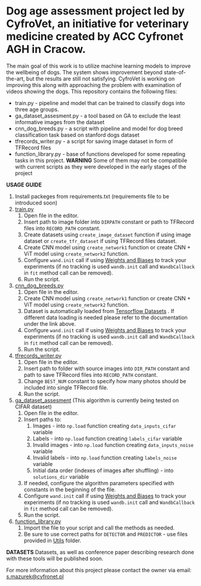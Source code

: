 # Dog age assessment project led by CyfroVet, an initiative for veterinary medicine created by ACC Cyfronet AGH in Cracow.

The main goal of this work is to utilize machine learning models to improve the wellbeing of dogs.
The system shows improvement beyond state-of-the-art, but the results are still not satisfying. CyfroVet is working on improving this along with approaching the problem with examination of videos showing the dogs. This repository contains the following files:
- train.py - pipeline and model that can be trained to classify dogs into three age groups. 
- ga_dataset_assesment.py - a tool based on GA to exclude the least informative images from the dataset
- cnn_dog_breeds.py - a script with pipeline and model for dog breed classification task based on stanford dogs dataset
- tfrecords_writer.py - a script for saving image dataset in form of TFRecord files
- function_library.py - base of functions developed for some repeating tasks in this project. **WARNING** Some of them may not be compatibile with current scripts as they were developed in the early stages of the project

**USAGE GUIDE**

1. Install packeges from requirements.txt (requirements file to be introduced soon)
2. [train.py](https://github.com/SzymonMazurekAGH/Age_recognition_Cyfrovet/blob/main/train.py)
   1. Open file in the editor.
   2. Insert path to image folder into `DIRPATH` constant or path to TFRecord files into `RECORD_PATH` constant.
   3. Create datasets using `create_image_dataset` function if using image dataset or `create_tfr_dataset` if using TFRecord files dataset.
   4. Create CNN model using `create_network1` function or create CNN + ViT model using `create_network2` function.
   5. Configure `wand.init` call if using [Weights and Biases](https://wandb.ai/site) to track your experiments (if no tracking is used `wandb.init` call and `WandbCallback` in `fit` method call can be removed).
   6. Run the script.
3. [cnn_dog_breeds.py](https://github.com/SzymonMazurekAGH/Age_recognition_Cyfrovet/blob/main/cnn_dog_breeds.py)
   1. Open file in the editor.
   2. Create CNN model using `create_network1` function or create CNN + ViT model using `create_network2` function.
   3. Dataset is automatically loaded from [Tensorflow Datasets](https://www.tensorflow.org/datasets/api_docs/python/tfds) . If different data loading is needed please refer to the documentation under the link above.
   4. Configure `wand.init` call if using [Weights and Biases](https://wandb.ai/site) to track your experiments (if no tracking is used `wandb.init` call and `WandbCallback` in `fit` method call can be removed).
   5. Run the script.
4. [tfrecords_writer.py](https://github.com/SzymonMazurekAGH/Age_recognition_Cyfrovet/blob/main/tfrecords_writer.py)
   1. Open file in the editor.
   2. Insert path to folder with source images into `DIR_PATH` constant and path to save TFRecord files into `RECORD_PATH` constant.
   3. Change `BEST_NUM` constant to specify how many photos should be included into single TFRecord file.
   4. Run the script.
5. [ga_dataset_assesment](https://github.com/SzymonMazurekAGH/Age_recognition_Cyfrovet/blob/main/ga_dataset_assesment.py) (This algorithm is currently being tested on CIFAR dataset)
   1. Open file in the editor.
   2. Insert paths to:
      1. Images - into `np.load` function creating `data_inputs_cifar` variable
      2. Labels - into `np.load` function creating `labels_cifar` variable
      3. Invalid images - into `np.load` function creating `data_inputs_noise` variable
      4. Invalid labels - into `np.load` function creating `labels_noise` variable
      5. Initial data order (indexes of images after shuffling) - into `solutions_dir` variable
   3. If needed, configure the algorithm parameters specified with constants in the beginning of the file.
   4. Configure `wand.init` call if using [Weights and Biases](https://wandb.ai/site) to track your experiments (if no tracking is used `wandb.init` call and `WandbCallback` in `fit` method call can be removed).
   5. Run the script.
6. [function_library.py](https://github.com/SzymonMazurekAGH/Age_recognition_Cyfrovet/blob/main/function_library.py)
   1. Import the file to your script and call the methods as needed.
   2. Be sure to use correct paths for `DETECTOR` and `PREDICTOR` - use files provided in [Utils](https://github.com/SzymonMazurekAGH/Age_recognition_Cyfrovet/tree/main/Utlis) folder.

**DATASETS**
Datasets, as well as conference paper describing research done with these tools will be published soon.

For more information about this project please contact the owner via email: s.mazurek@cyfronet.pl
